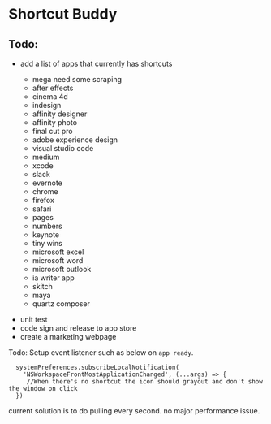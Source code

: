# Shortcut Buddy

## Todo:

* add a list of apps that currently has shortcuts

  * mega need some scraping

  - after effects
  - cinema 4d
  - indesign
  - affinity designer
  - affinity photo
  - final cut pro
  - adobe experience design
  - visual studio code

  * medium

  - xcode
  - slack
  - evernote
  - chrome
  - firefox
  - safari
  - pages
  - numbers
  - keynote

  * tiny wins

  - microsoft excel
  - microsoft word
  - microsoft outlook
  - ia writer app
  - skitch
  - maya
  - quartz composer

- unit test
- code sign and release to app store
- create a marketing webpage

Todo:
Setup event listener such as below on `app ready`.

```
  systemPreferences.subscribeLocalNotification(
    'NSWorkspaceFrontMostApplicationChanged', (...args) => {
     //When there's no shortcut the icon should grayout and don't show the window on click
  })
```

current solution is to do pulling every second. no major performance issue.
